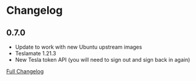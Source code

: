 # Changelog

## 0.7.0

* Update to work with new Ubuntu upstream images
* Teslamate 1.21.3
* New Tesla token API (you will need to sign out and sign back in again)

[Full Changelog](https://github.com/matt-FFFFFF/hassio-addon-teslamate/blob/master/CHANGELOG-FULL.md)
